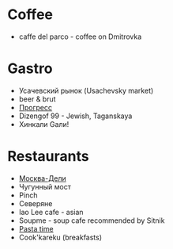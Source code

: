 # Coffee

* caffe del parco - coffee on Dmitrovka

# Gastro

* Усачевский рынок (Usachevsky market)
* beer & brut
* [Прогресс](https://daily.afisha.ru/eating/3083-progress-pivnaya-troyka-i-otlichnyy-kofe-na-presne/)
* Dizengof 99 - Jewish, Taganskaya
* Хинкали Gали!

# Restaurants

* [Москва-Дели](http://www.interviewrussia.ru/life/osnovatel-moskva-deli-my-prosili-ne-pisat-o-nas-v-socsetyah)
* Чугунный мост
* Pinch
* Северяне
* lao Lee cafe - asian
* Soupme - soup cafe recommended by Sitnik
* [Pasta time](http://pastatime.ru/pasta-time-menu/)
* Cook'kareku (breakfasts)
